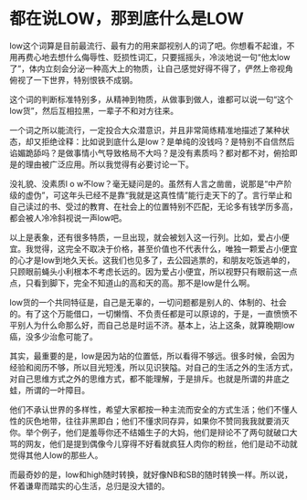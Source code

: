# 都在说LOW，那到底什么是LOW

low这个词算是目前最流行、最有力的用来鄙视别人的词了吧。你想看不起谁，不用再费心地去想什么侮辱性、贬损性词汇，只要摇摇头，冷淡地说一句“他太low了”，体内立刻会分泌一种高大上的物质，让自己感觉好得不得了，俨然上帝视角俯视了一下世界，特别恨铁不成钢。 

这个词的判断标准特别多，从精神到物质，从做事到做人，谁都可以说一句“这个low货”，然后互相拉黑，一辈子不和对方往来。 

一个词之所以能流行，一定投合大众潜意识，并且非常简练精准地描述了某种状态，却又拒绝诠释：比如说到底什么是low？是单纯的没钱吗？是特别不自信然后谄媚跪舔吗？是做事情小气导致格局不大吗？是没有素质吗？都对都不对，俯拾即是的理由被广泛应用。所以我觉得有必要讨论一下。 

没礼貌、没素质l o w不low？毫无疑问是的。虽然有人言之凿凿，说那是“中产阶级的虚伪”，可这年头已经不是靠“我就是这真性情”能行走天下的了。言行举止和自己读过的书、受过的教育、在社会上的位置特别不匹配，无论多有钱学历多高，都会被人冷冷斜视说一声low吧。 

以上是表象，还有很多特质，一旦出现，就会被划入这一行列。比如，爱占小便宜。我觉得，这完全不取决于价格，甚至价值也不代表什么，唯独一颗爱占小便宜的心才是low到地久天长。这我们也见多了，去公园逃票的，和朋友吃饭逃单的，只顾眼前蝇头小利根本不考虑长远的。因为爱占小便宜，所以视野只有眼前这一点点，只看到脚下，完全不知道山的高和天的高。那不是low是什么啊。 

low货的一个共同特征是，自己是无辜的，一切问题都是别人的、体制的、社会的。有了这个万能借口，一切懒惰、不负责任都是可以原谅的，于是，一直愤愤不平别人为什么命那么好，而自己总是时运不济。基本上，沾上这条，就算晚期low癌，没多少治愈可能了。 

其实，最重要的是，low是因为站的位置低，所以看得不够远。很多时候，会因为经验和阅历不够，所以目光短浅，所以见识狭隘。对自己的生活之外的生活方式，对自己思维方式之外的思维方式，都不能理解，于是排斥。也就是所谓的井底之蛙，所谓的一叶障目。 

他们不承认世界的多样性，希望大家都按一种主流而安全的方式生活；他们不懂人性的灰色地带，往往非黑即白；他们不懂求同存异，如果你不赞同我我就要消灭你。举个例子，他们是羞辱你还不结婚生子的大妈，他们是辩论不了两句就破口大骂的网友，他们是提到偶像今儿穿得不好看就疯狂人肉你的粉丝，他们是动不动就觉得其他人low的那些人。 

而最奇妙的是，low和high随时转换，就好像NB和SB的随时转换一样。所以说，怀着谦卑而踏实的心生活，总归是没大错的。
